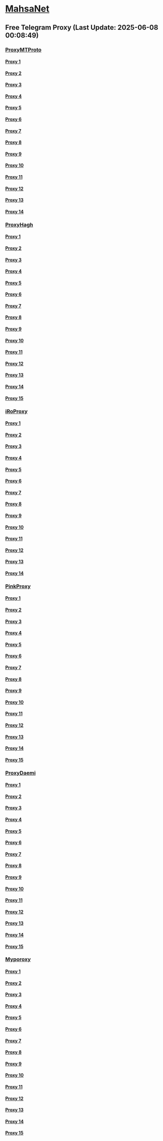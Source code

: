 
# [MahsaNet](https://t.me/mahsa_net)
## Free Telegram Proxy (Last Update: 2025-06-08 00:08:49)
### [ProxyMTProto](https://t.me/ProxyMTProto)
#### [Proxy 1](tg://proxy?server=14.102.10.41&port=888&secret=eeNEgYdJvXrFGRMCIMJdCQ)
#### [Proxy 2](tg://proxy?server=14.102.10.40&port=888&secret=eeNEgYdJvXrFGRMCIMJdCQ)
#### [Proxy 3](tg://proxy?server=108.181.70.27&port=443&secret=EERighJJvXrFGRMCIMJdCQ==)
#### [Proxy 4](tg://proxy?server=108.181.121.220&port=443&secret=EERighJJvXrFGRMCIMJdCQ==)
#### [Proxy 5](tg://proxy?server=link.shop-parvaneh.ir.&port=443&secret=EERighJJvXrFGRMCIMJdCQ==)
#### [Proxy 6](tg://proxy?server=Mail.Bazi-ParvaneH.Ir.&port=443&secret=EERighJJvXrFGRMCIMJdCQ==)
#### [Proxy 7](tg://proxy?server=activtionorg.co.uk&port=443&secret=FgMBAgABAAH8AwOG4kw63Q)
#### [Proxy 8](tg://proxy?server=45.135.195.253&port=8443&secret=1320PuNyHw_LQKT_Y7XNJw%3D%3D)
#### [Proxy 9](tg://proxy?server=77.232.38.232&port=443&secret=eeRighJJvXrFGRMCIMJdCQ)
#### [Proxy 10](tg://proxy?server=77.232.38.222&port=443&secret=eeRighJJvXrFGRMCIMJdCQ)
#### [Proxy 11](tg://proxy?server=46.4.52.85&port=65&secret=1320PuNyHw_LQKT_Y7XNJw==)
#### [Proxy 12](tg://proxy?server=92.246.87.82&port=65&secret=eeNEgYdJvXrFGRMCIMJdCQ%3D%3D)
#### [Proxy 13](tg://proxy?server=103.161.34.15&port=65&secret=eeNEgYdJvXrFGRMCIMJdCQ%3D%3D)
#### [Proxy 14](tg://proxy?server=65.108.12.153&port=65&secret=1320PuNyHw_LQKT_Y7XNJw%3D%3D)
### [ProxyHagh](https://t.me/ProxyHagh)
#### [Proxy 1](tg://proxy?server=157.180.61.220&port=8443&secret=1320PuNyHw_LQKT_Y7XNJw%3D%3D)
#### [Proxy 2](tg://proxy?server=157.180.61.219&port=443&secret=ee1603010200010001fc030386e24c3add726161682e6972)
#### [Proxy 3](tg://proxy?server=157.180.61.220&port=8443&secret=1320PuNyHw_LQKT_Y7XNJw%3D%3D)
#### [Proxy 4](tg://proxy?server=157.180.61.219&port=8443&secret=1320PuNyHw_LQKT_Y7XNJw%3D%3D)
#### [Proxy 5](tg://proxy?server=157.180.61.220&port=443&secret=ee1603010200010001fc030386e24c3add726161682e6972)
#### [Proxy 6](tg://proxy?server=157.180.61.220&port=8443&secret=1320PuNyHw_LQKT_Y7XNJw%3D%3D)
#### [Proxy 7](tg://proxy?server=157.180.61.219&port=443&secret=ee1603010200010001fc030386e24c3add726161682e6972)
#### [Proxy 8](tg://proxy?server=157.180.61.220&port=8443&secret=1320PuNyHw_LQKT_Y7XNJw%3D%3D)
#### [Proxy 9](tg://proxy?server=157.180.61.219&port=8443&secret=1320PuNyHw_LQKT_Y7XNJw%3D%3D)
#### [Proxy 10](tg://proxy?server=157.180.61.220&port=443&secret=ee1603010200010001fc030386e24c3add726161682e6972)
#### [Proxy 11](tg://proxy?server=157.180.61.220&port=8443&secret=1320PuNyHw_LQKT_Y7XNJw%3D%3D)
#### [Proxy 12](tg://proxy?server=157.180.61.219&port=443&secret=ee1603010200010001fc030386e24c3add726161682e6972)
#### [Proxy 13](tg://proxy?server=157.180.61.220&port=8443&secret=1320PuNyHw_LQKT_Y7XNJw%3D%3D)
#### [Proxy 14](tg://proxy?server=157.180.61.219&port=8443&secret=1320PuNyHw_LQKT_Y7XNJw%3D%3D)
#### [Proxy 15](tg://proxy?server=157.180.61.220&port=443&secret=ee1603010200010001fc030386e24c3add726161682e6972)
### [iRoProxy](https://t.me/iRoProxy)
#### [Proxy 1](tg://proxy?server=141.11.26.32&port=70&secret=1320PuNyHw_LQKT_Y7XNJw%3D%3D)
#### [Proxy 2](tg://proxy?server=141.11.26.24&port=70&secret=1320PuNyHw_LQKT_Y7XNJw%3D%3D)
#### [Proxy 3](tg://proxy?server=141.11.26.42&port=70&secret=1320PuNyHw_LQKT_Y7XNJw%3D%3D)
#### [Proxy 4](tg://proxy?server=141.11.26.34&port=70&secret=1320PuNyHw_LQKT_Y7XNJw%3D%3D)
#### [Proxy 5](tg://proxy?server=141.11.26.30&port=70&secret=1320PuNyHw_LQKT_Y7XNJw%3D%3D)
#### [Proxy 6](tg://proxy?server=141.11.26.25&port=70&secret=1320PuNyHw_LQKT_Y7XNJw%3D%3D)
#### [Proxy 7](tg://proxy?server=141.11.26.36&port=70&secret=1320PuNyHw_LQKT_Y7XNJw%3D%3D)
#### [Proxy 8](tg://proxy?server=141.11.26.38&port=70&secret=1320PuNyHw_LQKT_Y7XNJw%3D%3D)
#### [Proxy 9](tg://proxy?server=141.11.26.27&port=70&secret=1320PuNyHw_LQKT_Y7XNJw%3D%3D)
#### [Proxy 10](tg://proxy?server=141.11.26.29&port=70&secret=1320PuNyHw_LQKT_Y7XNJw%3D%3D)
#### [Proxy 11](tg://proxy?server=141.11.26.43&port=70&secret=1320PuNyHw_LQKT_Y7XNJw%3D%3D)
#### [Proxy 12](tg://proxy?server=141.11.26.26&port=70&secret=1320PuNyHw_LQKT_Y7XNJw%3D%3D)
#### [Proxy 13](tg://proxy?server=141.11.26.28&port=70&secret=1320PuNyHw_LQKT_Y7XNJw%3D%3D)
#### [Proxy 14](tg://proxy?server=141.11.26.31&port=70&secret=1320PuNyHw_LQKT_Y7XNJw%3D%3D)
### [PinkProxy](https://t.me/PinkProxy)
#### [Proxy 1](tg://proxy?server=77.232.36.143&port=23&secret=eeNEgYdJvXrFGRMCIMJdCQtY2RueWVrdGFuZXQuY29tZmFyYWthdi5jb212YW4ubmFqdmEuY29tAAAAAAAAAAAAAAAAAAAAAAAAAAAAAAAA)
#### [Proxy 2](tg://proxy?server=185.173.38.30&port=23&secret=eeNEgYdJvXrFGRMCIMJdCQtY2RueWVrdGFuZXQuY29tZmFyYWthdi5jb212YW4ubmFqdmEuY29tAAAAAAAAAAAAAAAAAAAAAAAAAAAAAAAA)
#### [Proxy 3](tg://proxy?server=77.232.42.10&port=23&secret=eeNEgYdJvXrFGRMCIMJdCQtY2RueWVrdGFuZXQuY29tZmFyYWthdi5jb212YW4ubmFqdmEuY29tAAAAAAAAAAAAAAAAAAAAAAAAAAAAAAAA)
#### [Proxy 4](tg://proxy?server=185.173.38.187&port=23&secret=eeNEgYdJvXrFGRMCIMJdCQ)
#### [Proxy 5](tg://proxy?server=185.244.180.90&port=23&secret=eeNEgYdJvXrFGRMCIMJdCQ)
#### [Proxy 6](tg://proxy?server=77.232.38.56&port=23&secret=eeNEgYdJvXrFGRMCIMJdCQ)
#### [Proxy 7](tg://proxy?server=176.65.135.64&port=23&secret=eeNEgYdJvXrFGRMCIMJdCQtY2RueWVrdGFuZXQuY29tZmFyYWthdi5jb212YW4ubmFqdmEuY29tAAAAAAAAAAAAAAAAAAAAAAAAAAAAAAAA)
#### [Proxy 8](tg://proxy?server=77.232.41.138&port=23&secret=eeNEgYdJvXrFGRMCIMJdCQtY2RueWVrdGFuZXQuY29tZmFyYWthdi5jb212YW4ubmFqdmEuY29tAAAAAAAAAAAAAAAAAAAAAAAAAAAAAAAA)
#### [Proxy 9](tg://proxy?server=185.173.38.90&port=23&secret=eeNEgYdJvXrFGRMCIMJdCQtY2RueWVrdGFuZXQuY29tZmFyYWthdi5jb212YW4ubmFqdmEuY29tAAAAAAAAAAAAAAAAAAAAAAAAAAAAAAAA)
#### [Proxy 10](tg://proxy?server=77.232.43.253&port=23&secret=eeNEgYdJvXrFGRMCIMJdCQ)
#### [Proxy 11](tg://proxy?server=185.244.183.88&port=23&secret=eeNEgYdJvXrFGRMCIMJdCQ)
#### [Proxy 12](tg://proxy?server=144.76.118.219&port=23&secret=eeNEgYdJvXrFGRMCIMJdCQ)
#### [Proxy 13](tg://proxy?server=176.65.135.41&port=23&secret=eeNEgYdJvXrFGRMCIMJdCQtY2RueWVrdGFuZXQuY29tZmFyYWthdi5jb212YW4ubmFqdmEuY29tAAAAAAAAAAAAAAAAAAAAAAAAAAAAAAAA)
#### [Proxy 14](tg://proxy?server=176.65.135.42&port=23&secret=eeNEgYdJvXrFGRMCIMJdCQtY2RueWVrdGFuZXQuY29tZmFyYWthdi5jb212YW4ubmFqdmEuY29tAAAAAAAAAAAAAAAAAAAAAAAAAAAAAAAA)
#### [Proxy 15](tg://proxy?server=176.65.135.43&port=23&secret=eeNEgYdJvXrFGRMCIMJdCQtY2RueWVrdGFuZXQuY29tZmFyYWthdi5jb212YW4ubmFqdmEuY29tAAAAAAAAAAAAAAAAAAAAAAAAAAAAAAAA)
### [ProxyDaemi](https://t.me/ProxyDaemi)
#### [Proxy 1](tg://proxy?server=176.65.128.124&port=777&secret=1603010200010001fc030386e24c3add)
#### [Proxy 2](tg://proxy?server=92.246.87.70&port=777&secret=1603010200010001fc030386e24c3add)
#### [Proxy 3](tg://proxy?server=103.161.35.27&port=777&secret=1603010200010001fc030386e24c3add)
#### [Proxy 4](tg://proxy?server=176.65.128.124&port=777&secret=1603010200010001fc030386e24c3add)
#### [Proxy 5](tg://proxy?server=92.246.87.70&port=777&secret=1603010200010001fc030386e24c3add)
#### [Proxy 6](tg://proxy?server=194.120.230.26&port=777&secret=1603010200010001fc030386e24c3add)
#### [Proxy 7](tg://proxy?server=176.65.128.124&port=777&secret=1603010200010001fc030386e24c3add)
#### [Proxy 8](tg://proxy?server=92.246.87.70&port=777&secret=1603010200010001fc030386e24c3add)
#### [Proxy 9](tg://proxy?server=194.120.230.26&port=777&secret=1603010200010001fc030386e24c3add)
#### [Proxy 10](tg://proxy?server=176.65.128.124&port=777&secret=1603010200010001fc030386e24c3add)
#### [Proxy 11](tg://proxy?server=92.246.87.70&port=777&secret=1603010200010001fc030386e24c3add)
#### [Proxy 12](tg://proxy?server=103.161.35.27&port=777&secret=1603010200010001fc030386e24c3add)
#### [Proxy 13](tg://proxy?server=176.65.128.124&port=777&secret=1603010200010001fc030386e24c3add)
#### [Proxy 14](tg://proxy?server=92.246.87.70&port=777&secret=1603010200010001fc030386e24c3add)
#### [Proxy 15](tg://proxy?server=194.120.230.26&port=777&secret=1603010200010001fc030386e24c3add)
### [Myporoxy](https://t.me/Myporoxy)
#### [Proxy 1](tg://proxy?server=Focos-mokos.berlino-landcvixo.yokohama-1borino.eromatic.info.&port=443&secret=iORid5lJ237IiBMGYMQMdw==)
#### [Proxy 2](tg://proxy?server=cloudflare.com.nokia.com.co.uk.do_yo.want_to.clash_with.this.www.microsoft.com.there_is_no.place_like.localhost.www.bing.com.count_with_me.cyou.net.digikala.com.www.enamad.ir.www.google.com.again_to_fight.everyone.i_am.the_internet.bolombergon-88.info&port=4550&secret=DDBighLLvXrFGRMCBVJdFQRueWVrdGFuZXQuY29tZmFyYTrhdi5jb212YZ6ubmFqXeEuY29tAAAAAAAAAAAAAAAAAAAAAAAAAAAAAAAAAAAAAAAAAAAAAAAAAAAAAAAAAAAAAAAAAAAAAAAAAAAAAAAAAAAAAAAAAAAAAAAAAAAAAAA)
#### [Proxy 3](tg://proxy?server=Jocker-moker.garden-workeston.borsandowww.tic.ir.eldorado-feng.info.&port=443&secret=7HQighJPBNMYVRNB6tdkVw==)
#### [Proxy 4](tg://proxy?server=192.168.1.1.apt-kernel.org.copan-moban.info.&port=2040&secret=DDBighLLvXrFGRMCBVJdFQRueWVrdGFuZXQuY29tZmFyYTrhdi5jb212YZ6ubmFqXeEuY29tAAAAAAAAAAAAAAAAAAAAAAAAAAAAAAAAAAAAAAAAAAAAAAAAAAAAAAAAAAAAAAAAAAAAAAAAAAAAAAAAAAAAAAAAAAAAAAAAAAAAAAA)
#### [Proxy 5](tg://proxy?server=Focos-mokos.berlino-landcvixo.yokohama-1borino.eromatic.info.&port=443&secret=iORid5lJ237IiBMGYMQMdw==)
#### [Proxy 6](tg://proxy?server=cloudflare.com.nokia.com.co.uk.do_yo.want_to.clash_with.this.www.microsoft.com.there_is_no.place_like.localhost.www.bing.com.count_with_me.cyou.net.digikala.com.www.enamad.ir.www.google.com.again_to_fight.everyone.i_am.the_internet.bolombergon-88.info&port=4550&secret=DDBighLLvXrFGRMCBVJdFQRueWVrdGFuZXQuY29tZmFyYTrhdi5jb212YZ6ubmFqXeEuY29tAAAAAAAAAAAAAAAAAAAAAAAAAAAAAAAAAAAAAAAAAAAAAAAAAAAAAAAAAAAAAAAAAAAAAAAAAAAAAAAAAAAAAAAAAAAAAAAAAAAAAAA)
#### [Proxy 7](tg://proxy?server=Jocker-moker.garden-workeston.borsandowww.tic.ir.eldorado-feng.info.&port=443&secret=7HQighJPBNMYVRNB6tdkVw==)
#### [Proxy 8](tg://proxy?server=192.168.1.1.apt-kernel.org.copan-moban.info.&port=2040&secret=DDBighLLvXrFGRMCBVJdFQRueWVrdGFuZXQuY29tZmFyYTrhdi5jb212YZ6ubmFqXeEuY29tAAAAAAAAAAAAAAAAAAAAAAAAAAAAAAAAAAAAAAAAAAAAAAAAAAAAAAAAAAAAAAAAAAAAAAAAAAAAAAAAAAAAAAAAAAAAAAAAAAAAAAA)
#### [Proxy 9](tg://proxy?server=Focos-mokos.berlino-landcvixo.yokohama-1borino.eromatic.info.&port=443&secret=iORid5lJ237IiBMGYMQMdw==)
#### [Proxy 10](tg://proxy?server=cloudflare.com.nokia.com.co.uk.do_yo.want_to.clash_with.this.www.microsoft.com.there_is_no.place_like.localhost.www.bing.com.count_with_me.cyou.net.digikala.com.www.enamad.ir.www.google.com.again_to_fight.everyone.i_am.the_internet.bolombergon-88.info&port=4550&secret=DDBighLLvXrFGRMCBVJdFQRueWVrdGFuZXQuY29tZmFyYTrhdi5jb212YZ6ubmFqXeEuY29tAAAAAAAAAAAAAAAAAAAAAAAAAAAAAAAAAAAAAAAAAAAAAAAAAAAAAAAAAAAAAAAAAAAAAAAAAAAAAAAAAAAAAAAAAAAAAAAAAAAAAAA)
#### [Proxy 11](tg://proxy?server=Jocker-moker.garden-workeston.borsandowww.tic.ir.eldorado-feng.info.&port=443&secret=7HQighJPBNMYVRNB6tdkVw==)
#### [Proxy 12](tg://proxy?server=192.168.1.1.apt-kernel.org.copan-moban.info.&port=2040&secret=DDBighLLvXrFGRMCBVJdFQRueWVrdGFuZXQuY29tZmFyYTrhdi5jb212YZ6ubmFqXeEuY29tAAAAAAAAAAAAAAAAAAAAAAAAAAAAAAAAAAAAAAAAAAAAAAAAAAAAAAAAAAAAAAAAAAAAAAAAAAAAAAAAAAAAAAAAAAAAAAAAAAAAAAA)
#### [Proxy 13](tg://proxy?server=Focos-mokos.berlino-landcvixo.yokohama-1borino.eromatic.info.&port=443&secret=iORid5lJ237IiBMGYMQMdw==)
#### [Proxy 14](tg://proxy?server=cloudflare.com.nokia.com.co.uk.do_yo.want_to.clash_with.this.www.microsoft.com.there_is_no.place_like.localhost.www.bing.com.count_with_me.cyou.net.digikala.com.www.enamad.ir.www.google.com.again_to_fight.everyone.i_am.the_internet.bolombergon-88.info&port=4550&secret=DDBighLLvXrFGRMCBVJdFQRueWVrdGFuZXQuY29tZmFyYTrhdi5jb212YZ6ubmFqXeEuY29tAAAAAAAAAAAAAAAAAAAAAAAAAAAAAAAAAAAAAAAAAAAAAAAAAAAAAAAAAAAAAAAAAAAAAAAAAAAAAAAAAAAAAAAAAAAAAAAAAAAAAAA)
#### [Proxy 15](tg://proxy?server=Jocker-moker.garden-workeston.borsandowww.tic.ir.eldorado-feng.info.&port=443&secret=7HQighJPBNMYVRNB6tdkVw==)

    